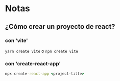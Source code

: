 # Notas

## ¿Cómo crear un proyecto de react?

### con 'vite'

`yarn create vite` o `npm create vite`

### con 'create-react-app'

``` cmd
npx create-react-app <project-title>
```
